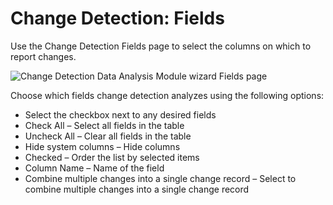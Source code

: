 # Change Detection: Fields

Use the Change Detection Fields page to select the columns on which to report changes.

![Change Detection Data Analysis Module wizard Fields page](/img/product_docs/accessanalyzer/12.0/admin/analysis/changedetection/fields.webp)

Choose which fields change detection analyzes using the following options:

- Select the checkbox next to any desired fields
- Check All – Select all fields in the table
- Uncheck All – Clear all fields in the table
- Hide system columns – Hide columns
- Checked – Order the list by selected items
- Column Name – Name of the field
- Combine multiple changes into a single change record – Select to combine multiple changes into a
  single change record
